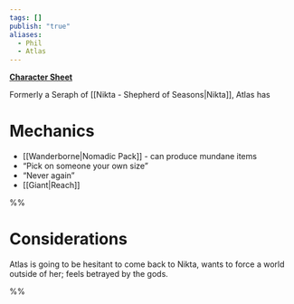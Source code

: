 ```yaml
---
tags: []
publish: "true"
aliases:
  - Phil
  - Atlas
---
```

**[Character Sheet](https://app.demiplane.com/nexus/daggerheart/character-sheet/a8362bbb-3270-4405-838a-452e0bcd4964)**

Formerly a Seraph of [[Nikta - Shepherd of Seasons|Nikta]], Atlas has

# Mechanics
- [[Wanderborne|Nomadic Pack]] - can produce mundane items
- “Pick on someone your own size”
- “Never again”
- [[Giant|Reach]]

%%

# Considerations

Atlas is going to be hesitant to come back to Nikta, wants to force a world outside of her; feels betrayed by the gods.

%%